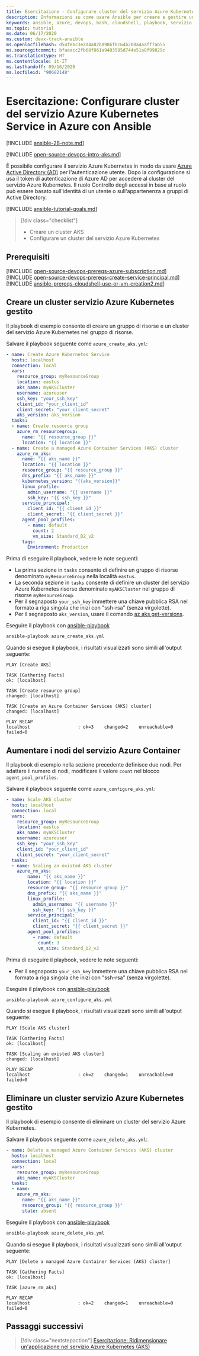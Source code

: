 ```yaml
---
title: Esercitazione - Configurare cluster del servizio Azure Kubernetes in Azure con Ansible
description: Informazioni su come usare Ansible per creare e gestire un cluster del servizio Azure Kubernetes in Azure
keywords: ansible, azure, devops, bash, cloudshell, playbook, servizio Azure Kubernetes, contenitore, servizio Azure Kubernetes, kubernetes
ms.topic: tutorial
ms.date: 06/17/2020
ms.custom: devx-track-ansible
ms.openlocfilehash: d54febc3e2d4a82b8986f0c64b200a4aaff7ab55
ms.sourcegitcommit: bfaeacc2fb68f861a9403585d744e51a8f99829c
ms.translationtype: HT
ms.contentlocale: it-IT
ms.lasthandoff: 09/16/2020
ms.locfileid: "90682148"
---
```

# <a name="tutorial-configure-azure-kubernetes-service-aks-clusters-in-azure-using-ansible"></a>Esercitazione: Configurare cluster del servizio Azure Kubernetes Service in Azure con Ansible

[!INCLUDE [ansible-28-note.md](includes/ansible-28-note.md)]

[!INCLUDE [open-source-devops-intro-aks.md](../includes/open-source-devops-intro-aks.md)]

È possibile configurare il servizio Azure Kubernetes in modo da usare [Azure Active Directory (AD)](/azure/active-directory/) per l'autenticazione utente. Dopo la configurazione si usa il token di autenticazione di Azure AD per accedere al cluster del servizio Azure Kubernetes. Il ruolo Controllo degli accessi in base al ruolo può essere basato sull'identità di un utente o sull'appartenenza a gruppi di Active Directory.

[!INCLUDE [ansible-tutorial-goals.md](includes/ansible-tutorial-goals.md)]

> [!div class="checklist"]
>
> * Creare un cluster AKS
> * Configurare un cluster del servizio Azure Kubernetes

## <a name="prerequisites"></a>Prerequisiti

[!INCLUDE [open-source-devops-prereqs-azure-subscription.md](../includes/open-source-devops-prereqs-azure-subscription.md)]
[!INCLUDE [open-source-devops-prereqs-create-service-principal.md](../includes/open-source-devops-prereqs-create-service-principal.md)]
[!INCLUDE [ansible-prereqs-cloudshell-use-or-vm-creation2.md](includes/ansible-prereqs-cloudshell-use-or-vm-creation2.md)]

## <a name="create-a-managed-aks-cluster"></a>Creare un cluster servizio Azure Kubernetes gestito

Il playbook di esempio consente di creare un gruppo di risorse e un cluster del servizio Azure Kubernetes nel gruppo di risorse.

Salvare il playbook seguente come `azure_create_aks.yml`:

```yml
- name: Create Azure Kubernetes Service
  hosts: localhost
  connection: local
  vars:
    resource_group: myResourceGroup
    location: eastus
    aks_name: myAKSCluster
    username: azureuser
    ssh_key: "your_ssh_key"
    client_id: "your_client_id"
    client_secret: "your_client_secret"
    aks_version: aks_version
  tasks:
  - name: Create resource group
    azure_rm_resourcegroup:
      name: "{{ resource_group }}"
      location: "{{ location }}"
  - name: Create a managed Azure Container Services (AKS) cluster
    azure_rm_aks:
      name: "{{ aks_name }}"
      location: "{{ location }}"
      resource_group: "{{ resource_group }}"
      dns_prefix: "{{ aks_name }}"
      kubernetes_version: "{{aks_version}}"
      linux_profile:
        admin_username: "{{ username }}"
        ssh_key: "{{ ssh_key }}"
      service_principal:
        client_id: "{{ client_id }}"
        client_secret: "{{ client_secret }}"
      agent_pool_profiles:
        - name: default
          count: 2
          vm_size: Standard_D2_v2
      tags:
        Environment: Production
```

Prima di eseguire il playbook, vedere le note seguenti:

- La prima sezione in `tasks` consente di definire un gruppo di risorse denominato `myResourceGroup` nella località `eastus`.
- La seconda sezione in `tasks` consente di definire un cluster del servizio Azure Kubernetes risorse denominato `myAKSCluster` nel gruppo di risorse `myResourceGroup`.
- Per il segnaposto `your_ssh_key` immettere una chiave pubblica RSA nel formato a riga singola che inizi con "ssh-rsa" (senza virgolette).
- Per il segnaposto `aks_version`, usare il comando [az aks get-versions](/cli/azure/aks#az-aks-get-versions).

Eseguire il playbook con [ansible-playbook](https://docs.ansible.com/ansible/latest/cli/ansible-playbook.html)

```bash
ansible-playbook azure_create_aks.yml
```

Quando si esegue il playbook, i risultati visualizzati sono simili all'output seguente:

```Output
PLAY [Create AKS] 

TASK [Gathering Facts] 
ok: [localhost]

TASK [Create resource group] 
changed: [localhost]

TASK [Create an Azure Container Services (AKS) cluster] 
changed: [localhost]

PLAY RECAP 
localhost                  : ok=3    changed=2    unreachable=0    failed=0
```

## <a name="scale-aks-nodes"></a>Aumentare i nodi del servizio Azure Container

Il playbook di esempio nella sezione precedente definisce due nodi. Per adattare il numero di nodi, modificare il valore `count` nel blocco `agent_pool_profiles`.

Salvare il playbook seguente come `azure_configure_aks.yml`:

```yml
- name: Scale AKS cluster
  hosts: localhost
  connection: local
  vars:
    resource_group: myResourceGroup
    location: eastus
    aks_name: myAKSCluster
    username: azureuser
    ssh_key: "your_ssh_key"
    client_id: "your_client_id"
    client_secret: "your_client_secret"
  tasks:
  - name: Scaling an existed AKS cluster
    azure_rm_aks:
        name: "{{ aks_name }}"
        location: "{{ location }}"
        resource_group: "{{ resource_group }}"
        dns_prefix: "{{ aks_name }}"
        linux_profile:
          admin_username: "{{ username }}"
          ssh_key: "{{ ssh_key }}"
        service_principal:
          client_id: "{{ client_id }}"
          client_secret: "{{ client_secret }}"
        agent_pool_profiles:
          - name: default
            count: 3
            vm_size: Standard_D2_v2
```

Prima di eseguire il playbook, vedere le note seguenti:

- Per il segnaposto `your_ssh_key` immettere una chiave pubblica RSA nel formato a riga singola che inizi con "ssh-rsa" (senza virgolette).

Eseguire il playbook con [ansible-playbook](https://docs.ansible.com/ansible/latest/cli/ansible-playbook.html)

```bash
ansible-playbook azure_configure_aks.yml
```

Quando si esegue il playbook, i risultati visualizzati sono simili all'output seguente:

```Output
PLAY [Scale AKS cluster] 

TASK [Gathering Facts] 
ok: [localhost]

TASK [Scaling an existed AKS cluster] 
changed: [localhost]

PLAY RECAP 
localhost                  : ok=2    changed=1    unreachable=0    failed=0
```

## <a name="delete-a-managed-aks-cluster"></a>Eliminare un cluster servizio Azure Kubernetes gestito

Il playbook di esempio consente di eliminare un cluster del servizio Azure Kubernetes.

Salvare il playbook seguente come `azure_delete_aks.yml`:


```yml
- name: Delete a managed Azure Container Services (AKS) cluster
  hosts: localhost
  connection: local
  vars:
    resource_group: myResourceGroup
    aks_name: myAKSCluster
  tasks:
  - name:
    azure_rm_aks:
      name: "{{ aks_name }}"
      resource_group: "{{ resource_group }}"
      state: absent
  ```

Eseguire il playbook con [ansible-playbook](https://docs.ansible.com/ansible/latest/cli/ansible-playbook.html)

```bash
ansible-playbook azure_delete_aks.yml
```

Quando si esegue il playbook, i risultati visualizzati sono simili all'output seguente:

```Output
PLAY [Delete a managed Azure Container Services (AKS) cluster] 

TASK [Gathering Facts] 
ok: [localhost]

TASK [azure_rm_aks] 

PLAY RECAP 
localhost                  : ok=2    changed=1    unreachable=0    failed=0
```

## <a name="next-steps"></a>Passaggi successivi

> [!div class="nextstepaction"]
> [Esercitazione: Ridimensionare un'applicazione nel servizio Azure Kubernetes (AKS)](/azure/aks/tutorial-kubernetes-scale)